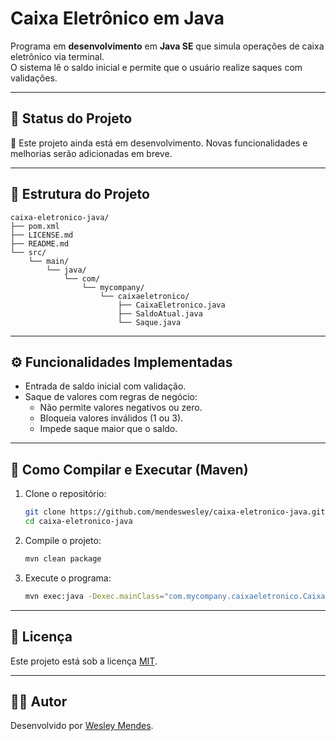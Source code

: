 # Caixa Eletrônico em Java

Programa em **desenvolvimento** em **Java SE** que simula operações de caixa eletrônico via terminal.  
O sistema lê o saldo inicial e permite que o usuário realize saques com validações.

---

## 📌 Status do Projeto
🚧 Este projeto ainda está em desenvolvimento. Novas funcionalidades e melhorias serão adicionadas em breve.

---

## 📌 Estrutura do Projeto

```
caixa-eletronico-java/
├── pom.xml
├── LICENSE.md
├── README.md
└── src/
    └── main/
        └── java/
            └── com/
                └── mycompany/
                    └── caixaeletronico/
                        ├── CaixaEletronico.java
                        ├── SaldoAtual.java
                        └── Saque.java
```

---

## ⚙️ Funcionalidades Implementadas
- Entrada de saldo inicial com validação.
- Saque de valores com regras de negócio:
  - Não permite valores negativos ou zero.
  - Bloqueia valores inválidos (1 ou 3).
  - Impede saque maior que o saldo.

---

## 🚀 Como Compilar e Executar (Maven)

1. Clone o repositório:
   ```bash
   git clone https://github.com/mendeswesley/caixa-eletronico-java.git
   cd caixa-eletronico-java
   ```

2. Compile o projeto:
   ```bash
   mvn clean package
   ```

3. Execute o programa:
   ```bash
   mvn exec:java -Dexec.mainClass="com.mycompany.caixaeletronico.CaixaEletronico"
   ```

---

## 📄 Licença
Este projeto está sob a licença [MIT](./LICENSE.md).

---

## 👨‍💻 Autor
Desenvolvido por [Wesley Mendes](https://github.com/mendeswesley).
